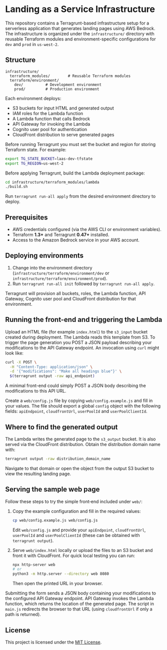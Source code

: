 # Landing as a Service Infrastructure

This repository contains a Terragrunt-based infrastructure setup for a serverless application that generates landing pages using AWS Bedrock. The infrastructure is organized under the `infrastructure/` directory with reusable Terraform modules and environment-specific configurations for `dev` and `prod` in `us-west-2`.

## Structure

```
infrastructure/
  terraform_modules/        # Reusable Terraform modules
  terraform/environment/
    dev/          # Development environment
    prod/         # Production environment
```

Each environment deploys:
- S3 buckets for input HTML and generated output
- IAM roles for the Lambda function
- A Lambda function that calls Bedrock
- API Gateway for invoking the Lambda
- Cognito user pool for authentication
- CloudFront distribution to serve generated pages

Before running Terragrunt you must set the bucket and region for storing
Terraform state. For example:

```bash
export TG_STATE_BUCKET=laas-dev-tfstate
export TG_REGION=us-west-2
```

Before applying Terragrunt, build the Lambda deployment package:

```bash
cd infrastructure/terraform_modules/lambda
./build.sh
```

Run `terragrunt run-all apply` from the desired environment directory to deploy.

## Prerequisites

- AWS credentials configured (via the AWS CLI or environment variables).
- Terraform **1.3+** and Terragrunt **0.47+** installed.
- Access to the Amazon Bedrock service in your AWS account.

## Deploying environments

1. Change into the environment directory (`infrastructure/terraform/environment/dev` or `infrastructure/terraform/environment/prod`).
2. Run `terragrunt run-all init` followed by `terragrunt run-all apply`.

Terragrunt will provision all buckets, roles, the Lambda function, API Gateway, Cognito user pool and CloudFront distribution for that environment.

## Running the front-end and triggering the Lambda

Upload an HTML file (for example `index.html`) to the `s3_input` bucket created
during deployment. The Lambda reads this template from S3. To trigger the page
generation you POST a JSON payload describing your modifications to the API
Gateway endpoint. An invocation using `curl` might look like:

```bash
curl -X POST \
  -H "Content-Type: application/json" \
  -d '{"modifications": "Make all headings blue"}' \
  $(terragrunt output -raw api_endpoint)
```

A minimal front-end could simply POST a JSON body describing the modifications to this API URL.

Create a `web/config.js` file by copying `web/config.example.js` and fill in
your values. The file should export a global `config` object with the following
fields:
`apiEndpoint`, `cloudfrontUrl`, `userPoolId` and `userPoolClientId`.

## Where to find the generated output

The Lambda writes the generated page to the `s3_output` bucket. It is also served via the CloudFront distribution. Obtain the distribution domain name with:

```bash
terragrunt output -raw distribution_domain_name
```

Navigate to that domain or open the object from the output S3 bucket to view the resulting landing page.


## Serving the sample web page

Follow these steps to try the simple front‑end included under `web/`:

1. Copy the example configuration and fill in the required values:

   ```bash
   cp web/config.example.js web/config.js
   ```

   Edit `web/config.js` and provide your `apiEndpoint`, `cloudfrontUrl`,
   `userPoolId` and `userPoolClientId` (these can be obtained with
   `terragrunt output`).

2. Serve `web/index.html` locally or upload the files to an S3 bucket
   and front it with CloudFront. For quick local testing you can run:

   ```bash
   npx http-server web
   # or
   python3 -m http.server --directory web 8080
   ```

   Then open the printed URL in your browser.

Submitting the form sends a JSON body containing your modifications to the
configured API Gateway endpoint. API Gateway invokes the Lambda function, which
returns the location of the generated page. The script in `main.js` redirects
the browser to that URL (using `cloudfrontUrl` if only a path is returned).



## License

This project is licensed under the [MIT License](LICENSE).

